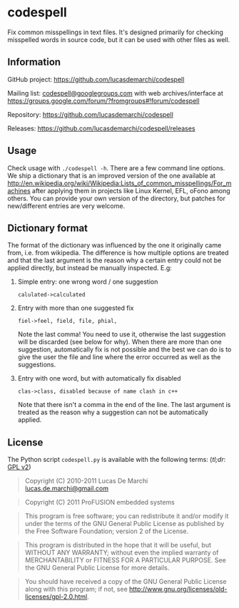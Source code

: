 codespell
=========

Fix common misspellings in text files. It's designed primarily for checking
misspelled words in source code, but it can be used with other files as well.

Information
-----------

GitHub project: <https://github.com/lucasdemarchi/codespell>

Mailing list: <codespell@googlegroups.com> with web archives/interface at
 <https://groups.google.com/forum/?fromgroups#!forum/codespell>


Repository: <https://github.com/lucasdemarchi/codespell>

Releases: <https://github.com/lucasdemarchi/codespell/releases>

Usage
-----

Check usage with `./codespell -h`. There are a few command line options. We ship
a dictionary that is an improved version of the one available at
<http://en.wikipedia.org/wiki/Wikipedia:Lists_of_common_misspellings/For_machines>
after applying them in projects like Linux Kernel, EFL, oFono among others.
You can provide your own version of the directory, but patches for
new/different entries are very welcome.

Dictionary format
-----------------

The format of the dictionary was influenced by the one it originally came from,
i.e. from wikipedia. The difference is how multiple options are treated and
that the last argument is the reason why a certain entry could not be applied
directly, but instead be manually inspected. E.g:

1. Simple entry: one wrong word / one suggestion

    `calulated->calculated`

2. Entry with more than one suggested fix

    `fiel->feel, field, file, phial,`

    Note the last comma! You need to use it, otherwise the last suggestion
will be discarded (see below for why). When there are more than one
suggestion, automatically fix is not possible and the best we can do is
to give the user the file and line where the error occurred as well as
the suggestions.

3. Entry with one word, but with automatically fix disabled

    `clas->class, disabled because of name clash in c++`

   Note that there isn't a comma in the end of the line. The last argument is
treated as the reason why a suggestion can not be automatically applied.

License
-------

The Python script `codespell.py` is available with the following terms:
(*tl;dr*: [GPL v2][])

> Copyright (C) 2010-2011  Lucas De Marchi <lucas.de.marchi@gmail.com>

> Copyright (C) 2011  ProFUSION embedded systems

> This program is free software; you can redistribute it and/or modify
it under the terms of the GNU General Public License as published by
the Free Software Foundation; version 2 of the License.

> This program is distributed in the hope that it will be useful,
but WITHOUT ANY WARRANTY; without even the implied warranty of
MERCHANTABILITY or FITNESS FOR A PARTICULAR PURPOSE.  See the
GNU General Public License for more details.

> You should have received a copy of the GNU General Public License
along with this program; if not, see
<http://www.gnu.org/licenses/old-licenses/gpl-2.0.html>.

[GPL v2]:http://www.gnu.org/licenses/old-licenses/gpl-2.0.html
